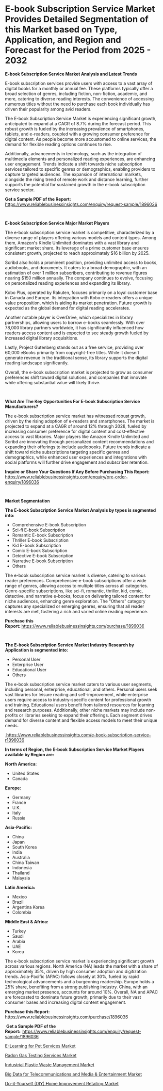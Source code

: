 <p><h1>E-book Subscription Service Market Provides Detailed Segmentation of this Market based on Type, Application, and Region and Forecast for the Period from 2025 - 2032</h1></p><p><strong>E-book Subscription Service Market Analysis and Latest Trends</strong></p>
<p><p>E-book subscription services provide users with access to a vast array of digital books for a monthly or annual fee. These platforms typically offer a broad selection of genres, including fiction, non-fiction, academic, and more, catering to diverse reading interests. The convenience of accessing numerous titles without the need to purchase each book individually has driven their popularity among avid readers.</p><p>The E-book Subscription Service Market is experiencing significant growth, anticipated to expand at a CAGR of 8.7% during the forecast period. This robust growth is fueled by the increasing prevalence of smartphones, tablets, and e-readers, coupled with a growing consumer preference for digital content. As people become more accustomed to online services, the demand for flexible reading options continues to rise.</p><p>Additionally, advancements in technology, such as the integration of multimedia elements and personalized reading experiences, are enhancing user engagement. Trends indicate a shift towards niche subscription services tailored to specific genres or demographics, enabling providers to capture targeted audiences. The expansion of international markets, alongside the rising trend of remote work and distance learning, further supports the potential for sustained growth in the e-book subscription service sector.</p></p>
<p><strong>Get a Sample PDF of the Report:&nbsp;</strong> <a href="https://www.reliablebusinessinsights.com/enquiry/request-sample/1896036?utm_campaign=904&utm_medium=2&utm_source=Github&utm_content=ia&utm_term=13012025&utm_id=e-book-subscription-service">https://www.reliablebusinessinsights.com/enquiry/request-sample/1896036</a></p>
<p>&nbsp;</p>
<p><strong>E-book Subscription Service Major Market Players</strong></p>
<p><p>The e-book subscription service market is competitive, characterized by a diverse range of players offering various models and content types. Among them, Amazon's Kindle Unlimited dominates with a vast library and significant market share. Its leverage of a prime customer base ensures consistent growth, projected to reach approximately $16 billion by 2025.</p><p>Scribd also holds a prominent position, providing unlimited access to books, audiobooks, and documents. It caters to a broad demographic, with an estimation of over 1 million subscribers, contributing to revenue figures nearing $150 million annually. The company continues to evolve, focusing on personalized reading experiences and expanding its library.</p><p>Kobo Plus, operated by Rakuten, focuses primarily on a loyal customer base in Canada and Europe. Its integration with Kobo e-readers offers a unique value proposition, which is aiding its market penetration. Future growth is expected as the global demand for digital reading accelerates.</p><p>Another notable player is OverDrive, which specializes in library partnerships, allowing users to borrow e-books seamlessly. With over 78,000 library partners worldwide, it has significantly influenced how readers access content and is expected to see steady growth fueled by increased digital library acquisitions.</p><p>Lastly, Project Gutenberg stands out as a free service, providing over 60,000 eBooks primarily from copyright-free titles. While it doesn't generate revenue in the traditional sense, its library supports the digital reading landscape significantly.</p><p>Overall, the e-book subscription market is projected to grow as consumer preferences shift toward digital solutions, and companies that innovate while offering substantial value will likely thrive.</p></p>
<p>&nbsp;</p>
<p><strong>What Are The Key Opportunities For E-book Subscription Service Manufacturers?</strong></p>
<p><p>The e-book subscription service market has witnessed robust growth, driven by the rising adoption of e-readers and smartphones. The market is projected to expand at a CAGR of around 12% through 2028, fueled by increasing consumer preference for digital content and cost-effective access to vast libraries. Major players like Amazon Kindle Unlimited and Scribd are innovating through personalized content recommendations and expanding their offerings to include audiobooks. Future trends indicate a shift toward niche subscriptions targeting specific genres and demographics, while enhanced user experiences and integrations with social platforms will further drive engagement and subscriber retention.</p></p>
<p><strong>Inquire or Share Your Questions If Any Before Purchasing This Report:</strong> <a href="https://www.reliablebusinessinsights.com/enquiry/pre-order-enquiry/1896036?utm_campaign=904&utm_medium=2&utm_source=Github&utm_content=ia&utm_term=13012025&utm_id=e-book-subscription-service">https://www.reliablebusinessinsights.com/enquiry/pre-order-enquiry/1896036</a></p>
<p>&nbsp;</p>
<p><strong>Market Segmentation</strong></p>
<p><strong>The E-book Subscription Service Market Analysis by types is segmented into:</strong></p>
<p><ul><li>Comprehensive E-book Subscription</li><li>Sci-fi E-book Subscription</li><li>Romantic E-book Subscription</li><li>Thriller E-book Subscription</li><li>Kid E-book Subscription</li><li>Comic E-book Subscription</li><li>Detective E-book Subscription</li><li>Narrative E-book Subscription</li><li>Others</li></ul></p>
<p><p>The e-book subscription service market is diverse, catering to various reader preferences. Comprehensive e-book subscriptions offer a wide range of genres, allowing access to multiple titles across all categories. Genre-specific subscriptions, like sci-fi, romantic, thriller, kid, comic, detective, and narrative e-books, focus on delivering tailored content for niche audiences, enhancing genre exploration. The "Others" category captures any specialized or emerging genres, ensuring that all reader interests are met, fostering a rich and varied online reading experience.</p></p>
<p><strong>Purchase this Report:&nbsp;</strong><a href="https://www.reliablebusinessinsights.com/purchase/1896036?utm_campaign=904&utm_medium=2&utm_source=Github&utm_content=ia&utm_term=13012025&utm_id=e-book-subscription-service">https://www.reliablebusinessinsights.com/purchase/1896036</a></p>
<p>&nbsp;</p>
<p><strong>The E-book Subscription Service Market Industry Research by Application is segmented into:</strong></p>
<p><ul><li>Personal User</li><li>Enterprise User</li><li>Educational User</li><li>Others</li></ul></p>
<p><p>The e-book subscription service market caters to various user segments, including personal, enterprise, educational, and others. Personal users seek vast libraries for leisure reading and self-improvement, while enterprise users require access to industry-specific content for professional growth and training. Educational users benefit from tailored resources for learning and research purposes. Additionally, other niche markets may include non-profits or libraries seeking to expand their offerings. Each segment drives demand for diverse content and flexible access models to meet their unique needs.</p></p>
<p><a href="https://www.reliablebusinessinsights.com/e-book-subscription-service-r1896036?utm_campaign=904&utm_medium=2&utm_source=Github&utm_content=ia&utm_term=13012025&utm_id=e-book-subscription-service">&nbsp;https://www.reliablebusinessinsights.com/e-book-subscription-service-r1896036</a></p>
<p><strong>In terms of Region, the E-book Subscription Service Market Players available by Region are:</strong></p>
<p>
    <p> <strong> North America: </strong>
        <ul>
            <li>United States</li>
            <li>Canada</li>
        </ul>
        </p> 
    <p> <strong> Europe: </strong>
        <ul>
            <li>Germany</li>
            <li>France</li>
            <li>U.K.</li>
            <li>Italy</li>
            <li>Russia</li>
        </ul>
        </p> 
    <p> <strong> Asia-Pacific: </strong>
        <ul>
            <li>China</li>
            <li>Japan</li>
            <li>South Korea</li>
            <li>India</li>
            <li>Australia</li>
            <li>China Taiwan</li>
            <li>Indonesia</li>
            <li>Thailand</li>
            <li>Malaysia</li>
        </ul>
        </p> 
    <p> <strong> Latin America: </strong>
        <ul>
            <li>Mexico</li>
            <li>Brazil</li>
            <li>Argentina Korea</li>
            <li>Colombia</li>
        </ul>
        </p> 
    <p> <strong> Middle East & Africa: </strong>
        <ul>
            <li>Turkey</li>
            <li>Saudi</li>
            <li>Arabia</li>
            <li>UAE</li>
            <li>Korea</li>
        </ul>
    </p>
    </p>
<p><p>The e-book subscription service market is experiencing significant growth across various regions. North America (NA) leads the market with a share of approximately 35%, driven by high consumer adoption and digitization trends. Asia-Pacific (APAC) follows closely at 30%, fueled by rapid technological advancements and a burgeoning readership. Europe holds a 25% share, benefiting from a strong publishing industry. China, with an emerging market presence, accounts for around 10%. Overall, NA and APAC are forecasted to dominate future growth, primarily due to their vast consumer bases and increasing digital content engagement.</p></p>
<p><strong>Purchase this Report: </strong><a href="https://www.reliablebusinessinsights.com/purchase/1896036?utm_campaign=904&utm_medium=2&utm_source=Github&utm_content=ia&utm_term=13012025&utm_id=e-book-subscription-service">https://www.reliablebusinessinsights.com/purchase/1896036</a></p>
<p>&nbsp;<strong>Get a Sample PDF of the Report:&nbsp;&nbsp;</strong><a href="https://www.reliablebusinessinsights.com/enquiry/request-sample/1896036?utm_campaign=904&utm_medium=2&utm_source=Github&utm_content=ia&utm_term=13012025&utm_id=e-book-subscription-service">https://www.reliablebusinessinsights.com/enquiry/request-sample/1896036</a></p>
<p><strong></strong></p>
<p><p><a href="https://github.com/lashaunm5st/Market-Research-Report-List-1/blob/main/e-learning-for-pet-services-market.md?utm_campaign=904&utm_medium=2&utm_source=Github&utm_content=ia&utm_term=13012025&utm_id=e-book-subscription-service">E-Learning for Pet Services Market</a></p><p><a href="https://github.com/osbornrdaflalo/Market-Research-Report-List-1/blob/main/radon-gas-testing-services-market.md?utm_campaign=904&utm_medium=2&utm_source=Github&utm_content=ia&utm_term=13012025&utm_id=e-book-subscription-service">Radon Gas Testing Services Market</a></p><p><a href="https://github.com/ElviraLeka1962/Market-Research-Report-List-1/blob/main/industrial-plastic-waste-management-market.md?utm_campaign=904&utm_medium=2&utm_source=Github&utm_content=ia&utm_term=13012025&utm_id=e-book-subscription-service">Industrial Plastic Waste Management Market</a></p><p><a href="https://github.com/kimberjam0i/Market-Research-Report-List-1/blob/main/big-data-for-telecommunications-and-media-entertainment-market.md?utm_campaign=904&utm_medium=2&utm_source=Github&utm_content=ia&utm_term=13012025&utm_id=e-book-subscription-service">Big Data for Telecommunications and Media & Entertainment Market</a></p><p><a href="https://github.com/antonioc6hal/Market-Research-Report-List-1/blob/main/do-it-yourself-diy-home-improvement-retailing-market.md?utm_campaign=904&utm_medium=2&utm_source=Github&utm_content=ia&utm_term=13012025&utm_id=e-book-subscription-service">Do-it-Yourself (DIY) Home Improvement Retailing Market</a></p></p>
